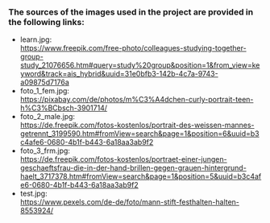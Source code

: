 ### The sources of the images used in the project are provided in the following links:
+ learn.jpg:       
<https://www.freepik.com/free-photo/colleagues-studying-together-group-study_21076656.htm#query=study%20group&position=1&from_view=keyword&track=ais_hybrid&uuid=31e0bfb3-142b-4c7a-9743-a09875d7176a>  
+ foto_1_fem.jpg:  
<https://pixabay.com/de/photos/m%C3%A4dchen-curly-portrait-teen-h%C3%BCbsch-3901714/>  
+ foto_2_male.jpg:  
<https://de.freepik.com/fotos-kostenlos/portrait-des-weissen-mannes-getrennt_3199590.htm#fromView=search&page=1&position=6&uuid=b3c4afe6-0680-4b1f-b443-6a18aa3ab9f2>  
+ foto_3_frm.jpg:  
<https://de.freepik.com/fotos-kostenlos/portraet-einer-jungen-geschaeftsfrau-die-in-der-hand-brillen-gegen-grauen-hintergrund-haelt_3717378.htm#fromView=search&page=1&position=5&uuid=b3c4afe6-0680-4b1f-b443-6a18aa3ab9f2>  
+ test.jpg:  
<https://www.pexels.com/de-de/foto/mann-stift-festhalten-halten-8553924/>
